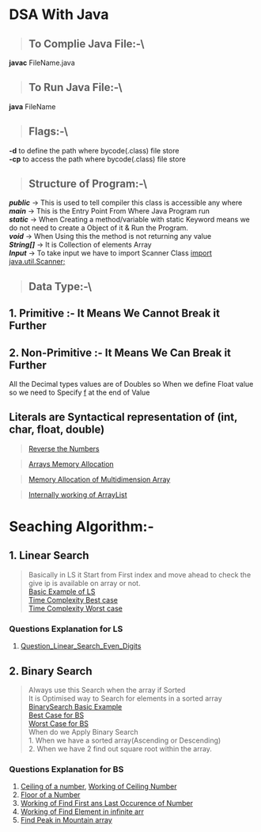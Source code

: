 # DSA With Java
<!-- Java is Working on unicode values means any language can display -->
> ## To Complie Java File:-\
**javac** FileName.java

> ## To Run Java File:-\
**java** FileName

> ## Flags:-\
**-d** to define the path where bycode(.class) file store\
**-cp** to access the path where bycode(.class) file store

> ## Structure of Program:-\
***public*** -> This is used to tell compiler this class is accessible any where  
***main*** -> This is the Entry Point From Where Java Program run  
***static*** -> When Creating a method/variable with static Keyword means we do not need to create a Object of it & Run the Program.  
***void*** -> When Using this the method is not returning any value  
***String[]*** -> It is Collection of elements Array  
***Input*** -> To take input we have to import Scanner Class <ins>import java.util.Scanner;</ins>  

> ## Data Type:-\
## 1. Primitive :- It Means We Cannot Break it Further
## 2. Non-Primitive :- It Means We Can Break it Further
All the Decimal types values are of Doubles so When we define Float value so we need to Specify <ins>f</ins> at the end of Value
## Literals are Syntactical representation of (int, char, float, double)

> [Reverse the Numbers](https://github.com/TahirShaikh786/DSA/blob/main/Image/Reverse.png)

> [Arrays Memory Allocation](https://github.com/TahirShaikh786/DSA/blob/main/Image/arrayMemory.png)

> [Memory Allocation of Multidimension Array](./Image/MultiDimansion.png)

> [Internally working of ArrayList](./Image/ArrayList.png)

# Seaching Algorithm:- 
## 1. Linear Search 
> Basically in LS it Start from First index and move ahead to check the give ip is available on array or not. <br />[Basic Example of LS](./Image/Basic%20Example%20of%20Linear%20Search.png)<br />[Time Complexity Best case](./Image/Time_Best_Case.png)<br />[Time Complexity Worst case](./Image/Time_Worst_Case.png)<br/> 
### Questions Explanation for LS
1. [Question_Linear_Search_Even_Digits](./Image/Linear_search_Even_Digits.png)

## 2. Binary Search
> Always use this Search when the array if Sorted <br /> It is Optimised way to Search for elements in a sorted array<br />[BinarySearch Basic Example](./Image/BinarySearchBasic.png)<br />[Best Case for BS](./Image/BS_Best_Case.png)<br />[Worst Case for BS](./Image/BS_Worst_Case.png)<br />
> When do we Apply Binary Search<br />1. When we have a sorted array(Ascending or Descending)<br />2. When we have 2 find out square root within the array.
### Questions Explanation for BS
1. [Ceiling of a number](./Image/CeilingOFNumber_BS.png),  [Working of Ceiling Number](./Image/Working%20of%20Ceiling.png)
2. [Floor of a Number](./Image/Floor_BS.png)
4. [Working of Find First ans Last Occurence of Number](./Image/BS_FindFirstLastOccurrence.png)
5. [Working of Find Element in infinite arr](./Image/Find%20Element%20in%20infinite%20arr.png)
6. [Find Peak in Mountain array](./DSA_Notes/BS%20Questions.one)